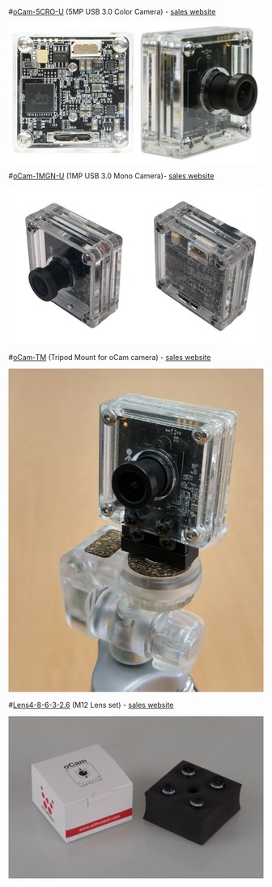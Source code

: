#[oCam-5CRO-U](Products/oCam-5CRO-U) (5MP USB 3.0 Color Camera) - [sales website](http://www.hardkernel.com/main/products/prdt_info.php?g_code=G145231889365)

![ScreenShot](images/oCam-5CRO-U_model.jpg)


#[oCam-1MGN-U](Products/oCam-1MGN-U) (1MP USB 3.0 Mono Camera)- [sales website](http://www.hardkernel.com/main/products/prdt_info.php?g_code=G147245683619)

![ScreenShot](images/oCam-1MGN-U_model.jpg)


#[oCam-TM](Products/oCam-TM) (Tripod Mount for oCam camera) - [sales website](http://www.hardkernel.com/main/products/prdt_info.php?g_code=G147320796853)

![ScreenShot](images/oCam-TM_model.jpg)

#[Lens4-8-6-3-2.6](Products/Lens4-8-6-3-2.6) (M12 Lens set) - [sales website](http://www.hardkernel.com/main/products/prdt_info.php?g_code=G147305973926)

![ScreenShot](images/Lens4_set.jpg)
